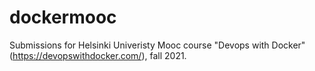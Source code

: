 # dockermooc
Submissions for Helsinki Univeristy Mooc course "Devops with Docker" (https://devopswithdocker.com/),  fall 2021. 
